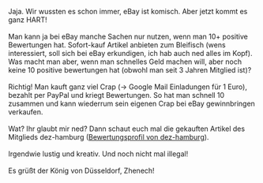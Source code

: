 <html><body><p>Jaja. Wir wussten es schon immer, eBay ist komisch. Aber jetzt kommt es ganz HART!<br>
<br>
Man kann ja bei eBay manche Sachen nur nutzen, wenn man 10+ positive Bewertungen hat. Sofort-kauf Artikel anbieten zum Bleifisch (wens interessiert, soll sich bei eBay erkundigen, ich hab auch ned alles im Kopf). Was macht man aber, wenn man schnelles Geld machen will, aber noch keine 10 positive bewertungen hat (obwohl man seit 3 Jahren Mitglied ist)?<br>
<br>
Richtig! Man kauft ganz viel Crap (-&gt; Google Mail Einladungen für 1 Euro), bezahlt per PayPal und kriegt Bewertungen. So hat man schnell 10 zusammen und kann wiederrum sein eigenen Crap bei eBay gewinnbringen verkaufen.<br>
<br>
Wat? Ihr glaubt mir ned? Dann schaut euch mal die gekauften Artikel des Mitglieds dez-hamburg (<a href="http://feedback.ebay.de/ws/eBayISAPI.dll?ViewFeedbackMemberLeft&amp;memberid=dez-hamburg">Bewertungsprofil von dez-hamburg</a>).<br>
<br>
Irgendwie lustig und kreativ. Und noch nicht mal illegal!<br>
<br>
Es grüßt der König von Düsseldorf, Zhenech!</p></body></html>